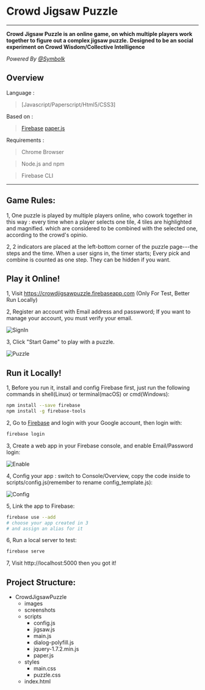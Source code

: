 # Crowd Jigsaw Puzzle

---

**Crowd Jigsaw Puzzle is an online game, on which multiple players work together to figure out a complex jigsaw puzzle.**
**Designed to be an social experiment on Crowd Wisdom/Collective Intelligence**

_Powered By [@Symbolk](http://www.symbolk.com)_

## Overview

Language : 

> [Javascript/Paperscript/Html5/CSS3]

Based on :

> [Firebase](http://www.firebase.google.com/ "Firebase offical site") 
> [paper.js](http://www.paperjs.org/ "Paper.js offical site") 

Requirements :

> Chrome Browser

> Node.js and npm

> Firebase CLI
 
---
## Game Rules:

1, One puzzle is played by multiple players online, who cowork together in this way : every time when a player selects one tile, 4 tiles are highlighted and magnified. which are considered to be combined with the selected one,  according to the crowd's opinio.

2, 2 indicators are placed at the left-bottom corner of the puzzle page---the steps and the time. When a user signs in, the timer starts; Every pick and combine is counted as one step. They can be hidden if you want.

## Play it Online!

1, Visit https://crowdjigsawpuzzle.firebaseapp.com (Only For Test, Better Run Locally)


2, Register an account with Email address and passwword; If you want to manage your account, you must verify your email.

![SignIn](https://github.com/Symbolk/CrowdJigsawPuzzle/blob/master/screenshots/signin.jpg)

3, Click "Start Game" to play with a puzzle.

![Puzzle](https://github.com/Symbolk/CrowdJigsawPuzzle/blob/master/screenshots/puzzle.jpg)


## Run it Locally!

1, Before you run it, install and config Firebase first, just run the following commands in shell(Linux) or terminal(macOS) or cmd(Windows):

```sh
npm install --save firebase
npm install -g firebase-tools 
```
2, Go to [Firebase](http://www.firebase.google.com/ "Firebase offical site") and login with your Google account, then login with:

```sh
firebase login
```
3, Create a web app in your Firebase console, and enable Email/Password login:

![Enable](https://github.com/Symbolk/CrowdJigsawPuzzle/blob/master/screenshots/enable.png) 

4, Config your app : switch to Console/Overview, copy the code inside <script></script> to scripts/config.js(remember to rename config_template.js):

![Config](https://github.com/Symbolk/CrowdJigsawPuzzle/blob/master/screenshots/config.png)

5, Link the app to Firebase:
```sh
firebase use --add
# choose your app created in 3
# and assign an alias for it
```

6, Run a local server to test:

```sh
firebase serve
```

7, Visit http://localhost:5000 then you got it!


## Project Structure:

- CrowdJigsawPuzzle
    * images
    * screenshots
    * scripts
        * config.js
        * jigsaw.js
        * main.js
        * dialog-polyfill.js
        * jquery-1.7.2.min.js
        * paper.js
    * styles
        * main.css
        * puzzle.css
    * index.html
        

